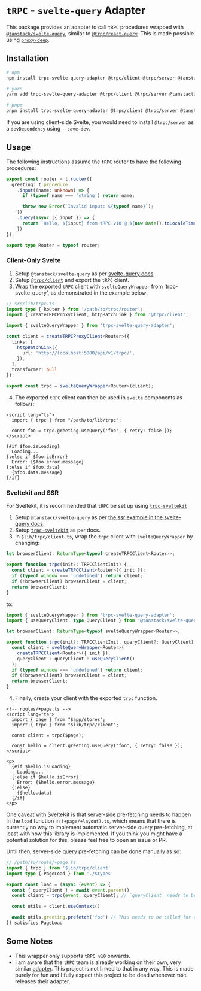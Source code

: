# `tRPC` - `svelte-query` Adapter

This package provides an adapter to call `tRPC` procedures wrapped with <code>[@tanstack/svelte-query](https://tanstack.com/query/v4/docs/svelte/overview)</code>, similar to <code>[@trpc/react-query](https://trpc.io/docs/react)</code>. This is made possible using <code>[proxy-deep](https://www.npmjs.com/package/proxy-deep)</code>.

## Installation

```bash
# npm
npm install trpc-svelte-query-adapter @trpc/client @trpc/server @tanstact/svelte-query

# yarn
yarn add trpc-svelte-query-adapter @trpc/client @trpc/server @tanstact/svelte-query

# pnpm
pnpm install trpc-svelte-query-adapter @trpc/client @trpc/server @tanstact/svelte-query
```

If you are using client-side Svelte, you would need to install `@trpc/server` as a `devDependency` using `--save-dev`.

## Usage

The following instructions assume the `tRPC` router to have the following procedures:

```typescript
export const router = t.router({
  greeting: t.procedure
    .input((name: unknown) => {
      if (typeof name === 'string') return name;

      throw new Error(`Invalid input: ${typeof name}`);
    })
    .query(async ({ input }) => {
      return `Hello, ${input} from tRPC v10 @ ${new Date().toLocaleTimeString()}`;
    })
});

export type Router = typeof router;
```

### Client-Only Svelte

1. Setup `@tanstack/svelte-query` as per [svelte-query docs](https://tanstack.com/query/v4/docs/svelte/overview).
2. Setup <code>[@trpc/client](https://trpc.io/docs/client)</code> and export the `tRPC` client.
3. Wrap the exported `tRPC` client with `svelteQueryWrapper` from 'trpc-svelte-query', as demonstrated in the example below:

```typescript
// src/lib/trpc.ts
import type { Router } from '/path/to/trpc/router';
import { createTRPCProxyClient, httpBatchLink } from '@trpc/client';

import { svelteQueryWrapper } from 'trpc-svelte-query-adapter';

const client = createTRPCProxyClient<Router>({
  links: [
    httpBatchLink({
      url: 'http://localhost:5000/api/v1/trpc/',
    }),
  ],
  transformer: null
});

export const trpc = svelteQueryWrapper<Router>(client);
```

4. The exported `tRPC` client can then be used in `svelte` components as follows:

```svelte
<script lang="ts">
  import { trpc } from "/path/to/lib/trpc";

  const foo = trpc.greeting.useQuery('foo', { retry: false });
</script>

{#if $foo.isLoading}
  Loading...
{:else if $foo.isError}
  Error: {$foo.error.message}
{:else if $foo.data}
  {$foo.data.message}
{/if}
```

### Sveltekit and SSR

<!-- > **NOTE:** This package is currently not hosted on `npm`. If you want to try it, you would need to clone it locally and `npm link` to it. -->

For Sveltekit, it is recommended that `tRPC` be set up using <code>[trpc-sveltekit](https://icflorescu.github.io/trpc-sveltekit/getting-started)</code>

1. Setup `@tanstack/svelte-query` as per [the ssr example in the svelte-query docs](https://tanstack.com/query/v4/docs/svelte/ssr#using-prefetchquery).
2. Setup <code>[trpc-sveltekit](https://icflorescu.github.io/trpc-sveltekit/getting-started)</code> as per docs.
3. In `$lib/trpc/client.ts`, wrap the `trpc` client with `svelteQueryWrapper` by changing:

```typescript
let browserClient: ReturnType<typeof createTRPCClient<Router>>;

export function trpc(init?: TRPCClientInit) {
  const client = createTRPCClient<Router>({ init });
  if (typeof window === 'undefined') return client;
  if (!browserClient) browserClient = client;
  return browserClient;
}
```

to:

```typescript
import { svelteQueryWrapper } from 'trpc-svelte-query-adapter';
import { useQueryClient, type QueryClient } from '@tanstack/svelte-query';

let browserClient: ReturnType<typeof svelteQueryWrapper<Router>>;

export function trpc(init?: TRPCClientInit, queryClient?: QueryClient) {
  const client = svelteQueryWrapper<Router>(
    createTRPCClient<Router>({ init }),
    queryClient ? queryClient : useQueryClient()
  );
  if (typeof window === 'undefined') return client;
  if (!browserClient) browserClient = client;
  return browserClient;
}
```

4. Finally, create your client with the exported `trpc` function.

```svelte
<!-- routes/+page.ts -->
<script lang="ts">
  import { page } from "$app/stores";
  import { trpc } from "$lib/trpc/client";

  const client = trpc($page);

  const hello = client.greeting.useQuery("foo", { retry: false });
</script>

<p>
  {#if $hello.isLoading}
    Loading...
  {:else if $hello.isError}
    Error: {$hello.error.message}
  {:else}
    {$hello.data}
  {/if}
</p>
```

One caveat with SvelteKit is that server-side pre-fetching needs to happen in the `load` function in `(+page/+layout).ts`, which means that there is currently no way to implement automatic server-side query pre-fetching, at least with how this library is implemented. If you think you might have a potential solution for this, please feel free to open an issue or PR.

Until then, server-side query pre-fetching can be done manually as so:

```typescript
// /path/to/route/+page.ts
import { trpc } from '$lib/trpc/client'
import type { PageLoad } from './$types'

export const load = (async (event) => {
  const { queryClient } = await event.parent()
  const client = trpc(event, queryClient); // `queryClient` needs to be passed when initializing on the server.

  const utils = client.useContext()

  await utils.greeting.prefetch('foo') // This needs to be called for each query that is called in its corresponding `svelte` component.
}) satisfies PageLoad
```

## Some Notes

* This wrapper only supports `tRPC v10` onwards.
* I am aware that the `tRPC` team is already working on their own, very similar [adapter](https://www.npmjs.com/package/trpc-svelte-query). This project is not linked to that in any way. This is made purely for fun and I fully expect this project to be dead whenever `tRPC` releases their adapter.
